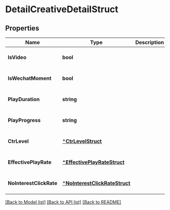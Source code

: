 # DetailCreativeDetailStruct

## Properties
Name | Type | Description | Notes
------------ | ------------- | ------------- | -------------
**IsVideo** | **bool** |  | [optional] [default to null]
**IsWechatMoment** | **bool** |  | [optional] [default to null]
**PlayDuration** | **string** |  | [optional] [default to null]
**PlayProgress** | **string** |  | [optional] [default to null]
**CtrLevel** | [***CtrLevelStruct**](ctr_level_struct.md) |  | [optional] [default to null]
**EffectivePlayRate** | [***EffectivePlayRateStruct**](effective_play_rate_struct.md) |  | [optional] [default to null]
**NoInterestClickRate** | [***NoInterestClickRateStruct**](no_interest_click_rate_struct.md) |  | [optional] [default to null]

[[Back to Model list]](../README.md#documentation-for-models) [[Back to API list]](../README.md#documentation-for-api-endpoints) [[Back to README]](../README.md)



